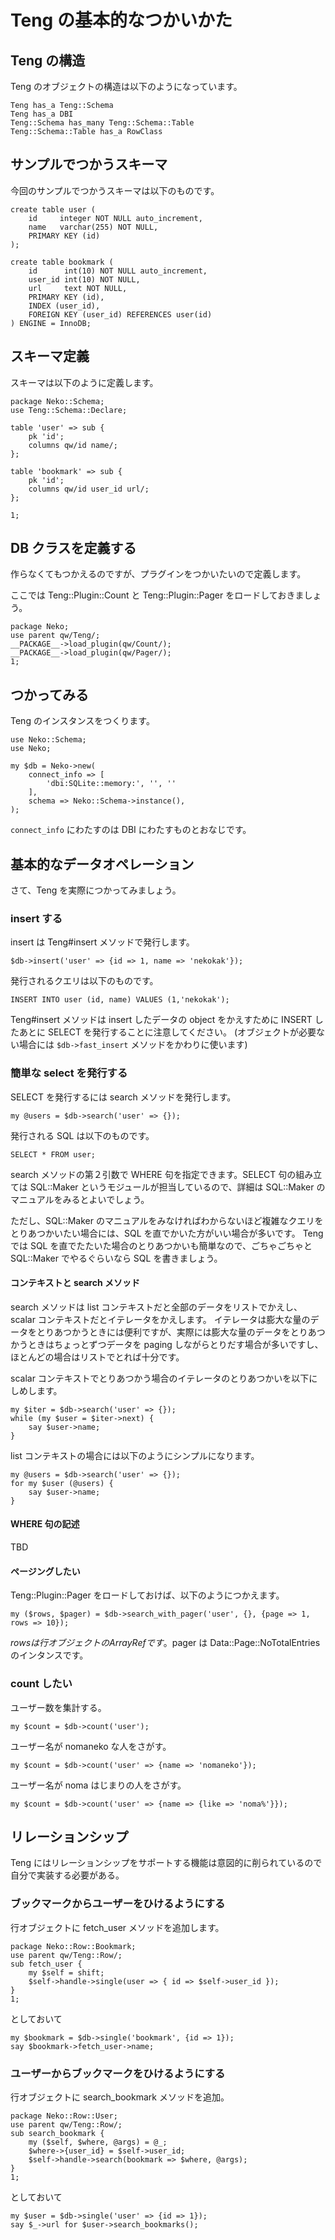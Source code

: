 Teng の基本的なつかいかた
=========================

## Teng の構造

Teng のオブジェクトの構造は以下のようになっています。

    Teng has_a Teng::Schema
    Teng has_a DBI
    Teng::Schema has_many Teng::Schema::Table
    Teng::Schema::Table has_a RowClass

## サンプルでつかうスキーマ

今回のサンプルでつかうスキーマは以下のものです。

    create table user (
        id     integer NOT NULL auto_increment,
        name   varchar(255) NOT NULL,
        PRIMARY KEY (id)
    );

    create table bookmark (
        id      int(10) NOT NULL auto_increment,
        user_id int(10) NOT NULL,
        url     text NOT NULL,
        PRIMARY KEY (id),
        INDEX (user_id),
        FOREIGN KEY (user_id) REFERENCES user(id)
    ) ENGINE = InnoDB;

## スキーマ定義

スキーマは以下のように定義します。

    package Neko::Schema;
    use Teng::Schema::Declare;

    table 'user' => sub {
        pk 'id';
        columns qw/id name/;
    };

    table 'bookmark' => sub {
        pk 'id';
        columns qw/id user_id url/;
    };

    1;

## DB クラスを定義する

作らなくてもつかえるのですが、プラグインをつかいたいので定義します。

ここでは Teng::Plugin::Count と Teng::Plugin::Pager をロードしておきましょう。

    package Neko;
    use parent qw/Teng/;
    __PACKAGE__->load_plugin(qw/Count/);
    __PACKAGE__->load_plugin(qw/Pager/);
    1;

## つかってみる

Teng のインスタンスをつくります。

    use Neko::Schema;
    use Neko;

    my $db = Neko->new(
        connect_info => [
            'dbi:SQLite::memory:', '', ''
        ],
        schema => Neko::Schema->instance(),
    );

`connect_info` にわたすのは DBI にわたすものとおなじです。

## 基本的なデータオペレーション

さて、Teng を実際につかってみましょう。

### insert する

insert は Teng#insert メソッドで発行します。

    $db->insert('user' => {id => 1, name => 'nekokak'});

発行されるクエリは以下のものです。
    
    INSERT INTO user (id, name) VALUES (1,'nekokak');

Teng#insert メソッドは insert したデータの object をかえすために INSERT したあとに SELECT を発行することに注意してください。
(オブジェクトが必要ない場合には `$db->fast_insert` メソッドをかわりに使います)

### 簡単な select を発行する

SELECT を発行するには search メソッドを発行します。

    my @users = $db->search('user' => {});

発行される SQL は以下のものです。

    SELECT * FROM user;

search メソッドの第２引数で WHERE 句を指定できます。SELECT 句の組み立ては SQL::Maker というモジュールが担当しているので、詳細は SQL::Maker のマニュアルをみるとよいでしょう。

ただし、SQL::Maker のマニュアルをみなければわからないほど複雑なクエリをとりあつかいたい場合には、SQL を直でかいた方がいい場合が多いです。
Teng では SQL を直でたたいた場合のとりあつかいも簡単なので、ごちゃごちゃと SQL::Maker でやるぐらいなら SQL を書きましょう。

#### コンテキストと search メソッド

search メソッドは list コンテキストだと全部のデータをリストでかえし、scalar コンテキストだとイテレータをかえします。
イテレータは膨大な量のデータをとりあつかうときには便利ですが、実際には膨大な量のデータをとりあつかうときはちょっとずつデータを paging しながらとりだす場合が多いですし、ほとんどの場合はリストでとれば十分です。

scalar コンテキストでとりあつかう場合のイテレータのとりあつかいを以下にしめします。

    my $iter = $db->search('user' => {});
    while (my $user = $iter->next) {
        say $user->name;
    }

list コンテキストの場合には以下のようにシンプルになります。

    my @users = $db->search('user' => {});
    for my $user (@users) {
        say $user->name;
    }

#### WHERE 句の記述

TBD

#### ページングしたい

Teng::Plugin::Pager をロードしておけば、以下のようにつかえます。

    my ($rows, $pager) = $db->search_with_pager('user', {}, {page => 1, rows => 10});

$rows は行オブジェクトの ArrayRef です。$pager は Data::Page::NoTotalEntries のインタンスです。

### count したい

ユーザー数を集計する。

    my $count = $db->count('user');

ユーザー名が nomaneko な人をさがす。

    my $count = $db->count('user' => {name => 'nomaneko'});

ユーザー名が noma はじまりの人をさがす。

    my $count = $db->count('user' => {name => {like => 'noma%'}});

## リレーションシップ

Teng にはリレーションシップをサポートする機能は意図的に削られているので自分で実装する必要がある。

### ブックマークからユーザーをひけるようにする

行オブジェクトに fetch\_user メソッドを追加します。

    package Neko::Row::Bookmark;
    use parent qw/Teng::Row/;
    sub fetch_user {
        my $self = shift;
        $self->handle->single(user => { id => $self->user_id });
    }
    1;

としておいて

    my $bookmark = $db->single('bookmark', {id => 1});
    say $bookmark->fetch_user->name;

### ユーザーからブックマークをひけるようにする

行オブジェクトに search\_bookmark メソッドを追加。

    package Neko::Row::User;
    use parent qw/Teng::Row/;
    sub search_bookmark {
        my ($self, $where, @args) = @_;
        $where->{user_id} = $self->user_id;
        $self->handle->search(bookmark => $where, @args);
    }
    1;

としておいて

    my $user = $db->single('user' => {id => 1});
    say $_->url for $user->search_bookmarks();

